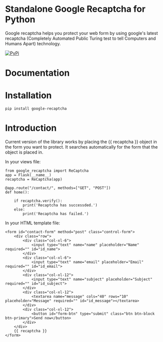 # Standalone Google Recaptcha for Python
Google recaptcha helps you protect your web form by using google's latest recaptcha 
(Completely Automated Public Turing test to tell Computers and Humans Apart) technology.

[![PyPi](https://github.com/jpraychev/google-recaptcha/actions/workflows/python-publish.yml/badge.svg)](https://github.com/jpraychev/google-recaptcha/actions/workflows/python-publish.yml)

# Documentation

# Installation
```
pip install google-recaptcha
```

# Introduction
Current version of the library works by placing the {{ recaptcha }} object in the form you want to protect. It searches automatically for the form that the object is placed in.

In your views file:
```
from google_recaptcha import ReCaptcha
app = Flask(__name__)
recaptcha = ReCaptcha(app)

@app.route("/contact/", methods=["GET", "POST"])
def home():

    if recaptcha.verify():
        print('Recaptcha has successded.')
    else:
        print('Recaptcha has failed.')
```
In your HTML template file:
```
<form id="contact-form" method="post" class="control-form">
    <div class="row">
        <div class="col-xl-6">
            <input type="text" name="name" placeholder="Name" required="" id="id_name">
        </div>
        <div class="col-xl-6">
            <input type="text" name="email" placeholder="Email" required="" id="id_email">
        </div>
        <div class="col-xl-12">
            <input type="text" name="subject" placeholder="Subject" required="" id="id_subject">
        </div>
        <div class="col-xl-12">
            <textarea name="message" cols="40" rows="10" placeholder="Message" required="" id="id_message"></textarea>
        </div>
        <div class="col-xl-12">
            <button id="form-btn" type="submit" class="btn btn-block btn-primary">Send now</button>
        </div>
    </div>
    {{ recaptcha }}
</form>
```